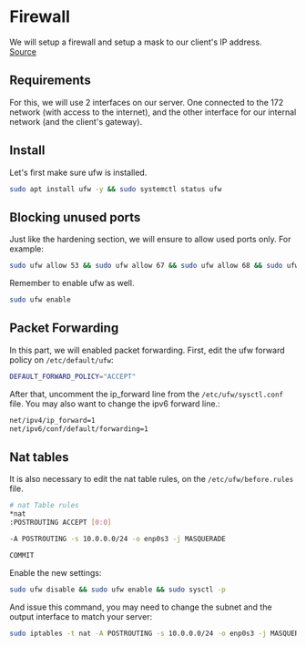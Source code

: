 # Firewall
We will setup a firewall and setup a mask to our client's IP address. <br />
[Source](https://ubuntu.com/server/docs/security-firewall)

## Requirements
For this, we will use 2 interfaces on our server. One connected to the 172 network (with access to the internet), and the other interface for our internal network (and the client's gateway).

## Install
Let's first make sure ufw is installed.
```bash
sudo apt install ufw -y && sudo systemctl status ufw
```

## Blocking unused ports
Just like the hardening section, we will ensure to allow used ports only. For example:
```bash
sudo ufw allow 53 && sudo ufw allow 67 && sudo ufw allow 68 && sudo ufw allow 323 && sudo ufw allow 953
``` 
Remember to enable ufw as well.
```bash
sudo ufw enable
```

## Packet Forwarding
In this part, we will enabled packet forwarding. First, edit the ufw forward policy on `/etc/default/ufw`:
```bash
DEFAULT_FORWARD_POLICY="ACCEPT"
```

After that, uncomment the ip_forward line from the `/etc/ufw/sysctl.conf` file. You may also want to change the ipv6 forward line.:
```bash
net/ipv4/ip_forward=1
net/ipv6/conf/default/forwarding=1
```

## Nat tables
It is also necessary to edit the nat table rules, on the `/etc/ufw/before.rules` file.

```bash
# nat Table rules
*nat
:POSTROUTING ACCEPT [0:0]

-A POSTROUTING -s 10.0.0.0/24 -o enp0s3 -j MASQUERADE

COMMIT
```

Enable the new settings:
```bash
sudo ufw disable && sudo ufw enable && sudo sysctl -p
```

And issue this command, you may need to change the subnet and the output interface to match your server:
```bash
sudo iptables -t nat -A POSTROUTING -s 10.0.0.0/24 -o enp0s3 -j MASQUERADE
```
